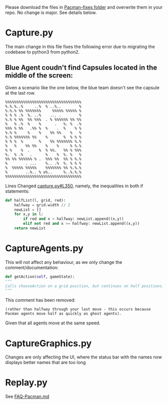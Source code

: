 Please download the files in [Pacman-fixes folder](Pacman-fixes) and overwrite them in your repo. No change is major. See details below.

# Capture.py

The main change in this file fixes the following error due to migrating the codebase to python3 from python2.

## Blue Agent coudn't find Capsules located in the middle of the screen:

Given a scenario like the one below, the blue team doesn't see the capsule at the last row.
```
%%%%%%%%%%%%%%%%%%%%%%%%%%%%%%%%%%
%.%.%..%     ..%  % ..%..        %
%.%.% %% %%%%%%%     %%%%% %%%%% %
% % % .%  %. ..%    ... .        %
%.% % %%  %% %%%  . % %%%%%% %% %%
%   % .%  %    %      .   %. %  .%
%%% % %%   .%% %  %    .  %    % %
%.% %     %    %    %% %%    %   %
%.% %%%%%%% %%    %       %  % % %
% % %  %       %    %% %%%%%%% %.%
%   %    %% %%    %    %     % %.%
% %    %  .    %  % %%.   %% % %%%
%.  % .%   .      %    %  %. %   %
%% %% %%%%%% % .  %%% %%  %% % %.%
%        . ...    %.. .%  %. % % %
%  %%%%% %%%%%    %%%%%%% %% %.%.%
%        ..%.. % o%..     %..%.%.%
%%%%%%%%%%%%%%%%%%%%%%%%%%%%%%%%%%
```
Lines Changed [capture.py#L350](Pacman-fixes/capture.py#L350), namely, the inequalities in both if statements: 

```python
def halfList(l, grid, red):
    halfway = grid.width // 2
    newList = []
    for x,y in l:
        if red and x < halfway: newList.append((x,y))
        elif not red and x >= halfway: newList.append((x,y))
    return newList
```

# CaptureAgents.py

This will not affect any behaviour, as we only change the comment/documentation:

```python
def getAction(self, gameState):
"""
Calls chooseAction on a grid position, but continues on half positions. If you subclass CaptureAgent, you shouldn't need to override this method.  It takes care of appending the current gameState on to your observation history (so you have a record of the game states of the game) and will call your choose action method if you're in a state (rather than halfway through your last move - this occurs because Pacman agents move half as quickly as ghost agents).
"""
```
This comment has been removed:

```
(rather than halfway through your last move - this occurs because Pacman agents move half as quickly as ghost agents).
```

Given that all agents move at the same speed.

# CaptureGraphics.py

Changes are only affecting the UI, where the status bar with the names now displays better names that are too long

# Replay.py

See [FAQ-Pacman.md](FAQ-Pacman.md#how-do-i-replay-a-game)